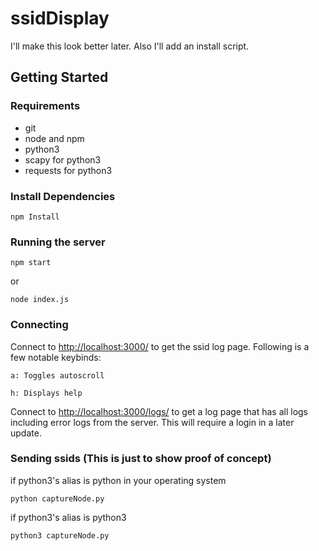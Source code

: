 # ssidDisplay

I'll make this look better later. Also I'll add an install script.

## Getting Started

### Requirements

- git
- node and npm
- python3
- scapy for python3
- requests for python3

### Install Dependencies

    npm Install

### Running the server

    npm start

or

    node index.js

### Connecting

Connect to [http://localhost:3000/](http://localhost:3000/) to get the ssid log page. Following is a few notable keybinds:

`a: Toggles autoscroll`

`h: Displays help`

Connect to [http://localhost:3000/logs/](http://localhost:3000/logs/) to get a log page that has all logs including error logs from the server. This will require a login in a later update.

### Sending ssids (This is just to show proof of concept)

if python3's alias is python in your operating system

    python captureNode.py

if python3's alias is python3

    python3 captureNode.py
